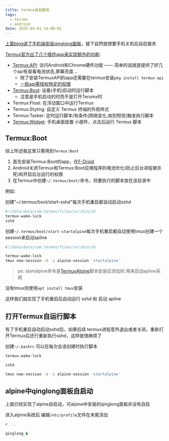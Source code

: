 ```yaml
---
title: termux自启服务
tags:
  - terumx
  - android
date: 2025-04-01 14:08:01
---
```



[上篇blog讲了手机端安装qinglong面板](/terumx-qinglong)，接下自然就想要手机关机后自启服务

[Termux官方出了几个插件app来实现额外的功能](https://wiki.termux.com/wiki/Addons): 

- [Termux:API](https://github.com/termux/termux-api-package): 访问Android和Chrome硬件功能 —— 简单的说就是提供了好几个api有查看电池状态,屏幕亮度...
  - 除了安装TermuxAPI的app还需要在termux安装`pkg install termux-api`
  - [一些api需授权特定的权限](https://wiki.termux.com/wiki/Termux:API)
- [Termux:Boot](https://github.com/termux/termux-boot): 设备(手机)启动时运行脚本
  - 注意是手机启动的时而不是打开Terumx时
- Termux:Float: 在浮动窗口中运行Termux
- Termux:Styling: 自定义 Termux 终端的外观样式
- Termux:Tasker: 定时运行脚本/有条件(网络变化,收到短信)触发执行脚本
- [Termux:Widget](https://github.com/termux/termux-widget): 手机桌面放置 小部件，点击后运行 Termux 脚本

## Termux:Boot

综上所述我这里只需用到`Termux:Boot`

1. 首先安装Termux:Boot的app，在[F-Droid](https://f-droid.org/packages/com.termux.boot/)
2. Android关闭Termux和Termux:Boot应用程序的电池优化(防止后台进程被杀死)和开启后台运行的权限
3. 在Termux中创建`~/.termux/boot/`命令，将要执行的脚本放在该目录中

例如:

创建"~/.termux/boot/start-sshd"每次手机重启都自动启动sshd

```bash
#!/data/data/com.termux/files/usr/bin/sh
termux-wake-lock
sshd
```

创建`~/.termux/boot/start-startalpine`每次手机重启都自动使用tmux创建一个session来启动apline

```bash
#!/data/data/com.termux/files/usr/bin/sh

termux-wake-lock
tmux new-session -d -s alpine-session 'startalpine'
```

> ps: startalpine命令是[TermuxAlpine](https://github.com/Hax4us/TermuxAlpine)脚本安装后添加的
> 用来启动apline系统

没有tmux则使用`apt install tmux`安装


这样我们就实现了手机重启后自动运行 sshd 和 启动 apline


## 打开Termux自运行脚本

有了手机重启自动启动sshd后，如果后续 termux进程意外退出或者关闭，重新打开Termux后还行重新执行sshd，这样就很麻烦了

创建`~/.bashrc` 可以在每次会话创建时执行脚本

```bash
termux-wake-lock

sshd

tmux new-session -d -s alpine-session 'startalpine'
```

## alpine中qinglong面板自启动

上面已经实现了alpine自启动，可alpine中安装的qinglong面板并没有自启

进入alpine系统后 编辑`/etc/profile`文件在末尾添加

```bash
# ...

qinglong &
```
